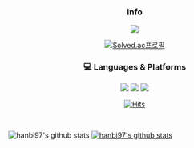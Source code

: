 <div align=center float=right width=50%>
<h3> Info </h3>
  <a href="https://hanbi97.tistory.com/"><img src="https://img.shields.io/badge/Tistory-E34F1E?style=flat-square"/></a> 

  [![Solved.ac프로필](http://mazassumnida.wtf/api/mini/generate_badge?boj=rain7i)](https://solved.ac/rain7i)
  
</div>

<div align=center float=right width=50%>
<h3>💻  Languages & Platforms</h3>

<img src="https://img.shields.io/badge/C++-00599C?style=flat-square&logo=C%2B%2B&logoColor=white">
<img src="https://img.shields.io/badge/Java-007396?style=flat-square&logo=Java&logoColor=white"/></a>
<img src="https://img.shields.io/badge/Spring Boot-6DB33F?style=flat-square&logo=Spring Boot&logoColor=white"/>
</div>

<div align=center>
  
  [![Hits](https://hits.seeyoufarm.com/api/count/incr/badge.svg?url=https%3A%2F%2Fgithub.com%2Fgjbae1212%2Fhit-counter)](https://hits.seeyoufarm.com)                    

</div>

<br>

![hanbi97's github stats](https://github-readme-stats.vercel.app/api?username=hanbi97&show_icons=true)
[![hanbi97's github stats](https://github-readme-stats.vercel.app/api/top-langs/?username=hanbi97&show_icons=true&hide_border=true&title_color=004386&icon_color=004386&layout=compact)](https://github.com/hanbi97)
